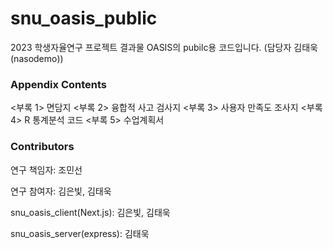 # snu_oasis_public
2023 학생자율연구 프로젝트 결과물 OASIS의 pubilc용 코드입니다. (담당자 김태욱(nasodemo))

### Appendix Contents
<부록 1> 면담지
<부록 2> 융합적 사고 검사지
<부록 3> 사용자 만족도 조사지
<부록 4> R 통계분석 코드
<부록 5> 수업계획서


### Contributors
연구 책임자: 조민선

연구 참여자: 김은빛, 김태욱

snu_oasis_client(Next.js): 김은빛, 김태욱

snu_oasis_server(express): 김태욱
